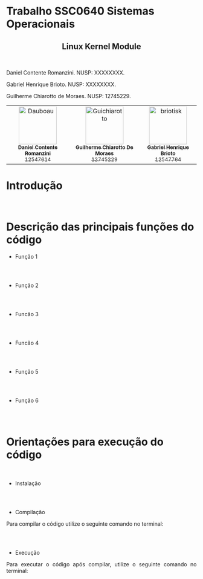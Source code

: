 # Trabalho SSC0640 Sistemas Operacionais
## <center>Linux Kernel Module
&nbsp;
<p style="text-align: justify;">Daniel Contente Romanzini. NUSP: XXXXXXXX.</p>
<p style="text-align: justify;">Gabriel Henrique Brioto. NUSP: XXXXXXXX.</p>
<p style="text-align: justify;">Guilherme Chiarotto de Moraes. NUSP: 12745229.</p>

<table>
<tr>
    <td align="center">
        <a href="https://github.com/Dauboau">
            <img src="https://avatars.githubusercontent.com/u/86164187?v=4" width="100;" alt="Dauboau"/>
            <br />
            <sub><b>Daniel Contente Romanzini</b></sub>
            <br />
            <sub>12547614</sub>
        </a>
    </td>
    <td align="center">
        <a href="https://github.com/Guichiarotto">
            <img src="https://avatars.githubusercontent.com/u/110139874?v=4" width="100;" alt="Guichiarotto"/>
            <br />
            <sub><b>Guilherme Chiarotto De Moraes</b></sub>
            <br />
            <sub>12745229</sub>
        </a>
    </td>
    <td align="center">
        <a href="https://github.com/briotisk">
            <img src="https://avatars.githubusercontent.com/u/86500240?v=4" width="100;" alt="briotisk"/>
            <br />
            <sub><b>Gabriel Henrique Brioto</b></sub>
            <br />
            <sub>12547764</sub>
        </a>
    </td>
</tr>
</table>

# Introdução
<p style="text-align: justify;"></p>

&nbsp;
# Descrição das principais funções do código

* Função 1
```c

```
<p style="text-align: justify;"></p>
<p style="text-align: justify;"></p>
<p style="text-align: justify;"></p>
<p style="text-align: justify;"></p>
<p style="text-align: justify;"></p>
&nbsp;

* Função 2
```c

```
<p style="text-align: justify;"></p>
&nbsp;

* Funcão 3
```c

```
<p style="text-align: justify;"></p>
&nbsp;

* Funcão 4
```c

```
<p style="text-align: justify;"></p>
&nbsp;

* Função 5
```c

```
<p style="text-align: justify;"></p>
&nbsp;

* Função 6
```c

```
<p style="text-align: justify;"></p>
&nbsp;

# Orientações para execução do código
<p style="text-align: justify;"></p>
&nbsp;

* Instalação
<p style="text-align: justify;"></p>

```c

```
&nbsp;

* Compilação
<p style="text-align: justify;">Para compilar o código utilize o seguinte comando no terminal:</p>

```c

```
&nbsp;

* Execução
<p style="text-align: justify;">Para executar o código após compilar, utilize o seguinte comando no terminal:</p>

```c

```
&nbsp;
